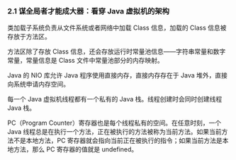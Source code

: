 ### 2.1 谋全局者才能成大器：看穿 Java 虚拟机的架构
  类加载子系统负责从文件系统或者网络中加载 Class 信息，加载的 Class 信息被存放于方法区。

  方法区除了存放 Class 信息，还会存放运行时常量池信息——字符串常量和数字常量，常量信息是 Class 文件中常量池部分的内存映射。

  Java 的 NIO 库允许 Java 程序使用直接内存，直接内存存在于 Java 堆外，直接向系统申请内存空间。

  每一个 Java 虚拟机线程都有一个私有的 Java 栈。线程创建时会同时创建线程 Java 栈。

  PC（Program Counter）寄存器也是每个线程私有的空间。在任意时刻，一个 Java 线程总是在执行一个方法，正在被执行的方法被称为当前方法。如果当前方法不是本地方法，PC 寄存器就会指向当前正在被执行的指令；如果当前方法是本地方法，那么 PC 寄存器的值就是 undefined。